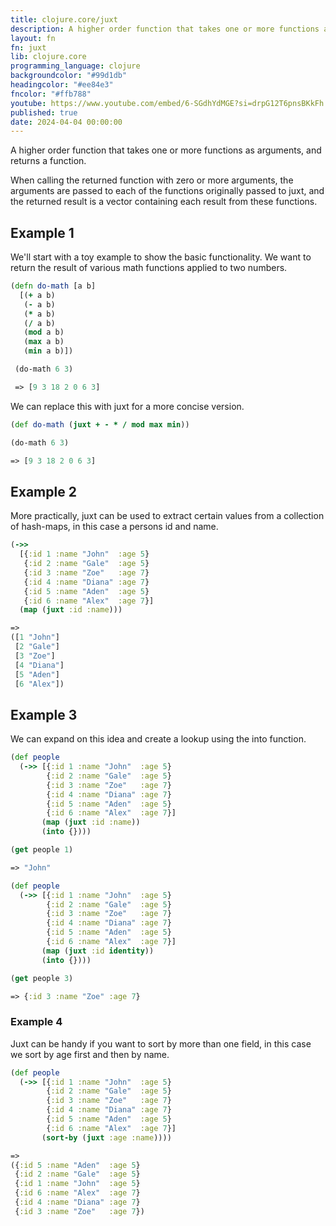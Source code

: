 ```yaml
---
title: clojure.core/juxt
description: A higher order function that takes one or more functions as arguments, and returns a function. When calling the returned function with zero or more arguments, the arguments are passed to each of the functions originally passed to juxt, and the returned result is a vector containing each result from these functions.
layout: fn
fn: juxt
lib: clojure.core
programming_language: clojure
backgroundcolor: "#99d1db"
headingcolor: "#ee84e3"
fncolor: "#ffb788"
youtube: https://www.youtube.com/embed/6-SGdhYdMGE?si=drpG12T6pnsBKkFh
published: true
date: 2024-04-04 00:00:00
---
```



A higher order function that takes one or more functions as arguments, and returns a function.

When calling the returned function with zero or more arguments, the arguments are passed to each of the functions originally passed to juxt, and the returned result is a vector containing each result from these functions.

## Example 1

We'll start with a toy example to show the basic functionality. We want to return the result of various math functions applied to two numbers.

```clojure
(defn do-math [a b]
  [(+ a b)
   (- a b)
   (* a b)
   (/ a b)
   (mod a b)
   (max a b)
   (min a b)])

 (do-math 6 3)

 => [9 3 18 2 0 6 3]
```

We can replace this with juxt for a more concise version.

```clojure
(def do-math (juxt + - * / mod max min))

(do-math 6 3)

=> [9 3 18 2 0 6 3]
```

## Example 2

More practically, juxt can be used to extract certain values from a collection of hash-maps, in this case a persons id and name.

```clojure
(->>
  [{:id 1 :name "John"  :age 5}
   {:id 2 :name "Gale"  :age 5}
   {:id 3 :name "Zoe"   :age 7}
   {:id 4 :name "Diana" :age 7}
   {:id 5 :name "Aden"  :age 5}
   {:id 6 :name "Alex"  :age 7}]
  (map (juxt :id :name)))

=>
([1 "John"]
 [2 "Gale"]
 [3 "Zoe"]
 [4 "Diana"]
 [5 "Aden"]
 [6 "Alex"])
```

## Example 3

We can expand on this idea and create a lookup using the into function.

```clojure
(def people
  (->> [{:id 1 :name "John"  :age 5}
        {:id 2 :name "Gale"  :age 5}
        {:id 3 :name "Zoe"   :age 7}
        {:id 4 :name "Diana" :age 7}
        {:id 5 :name "Aden"  :age 5}
        {:id 6 :name "Alex"  :age 7}]
       (map (juxt :id :name))
       (into {})))

(get people 1)

=> "John"

(def people
  (->> [{:id 1 :name "John"  :age 5}
        {:id 2 :name "Gale"  :age 5}
        {:id 3 :name "Zoe"   :age 7}
        {:id 4 :name "Diana" :age 7}
        {:id 5 :name "Aden"  :age 5}
        {:id 6 :name "Alex"  :age 7}]
       (map (juxt :id identity))
       (into {})))

(get people 3)

=> {:id 3 :name "Zoe" :age 7}
```

### Example 4

Juxt can be handy if you want to sort by more than one field, in this case we sort by age first and then by name.

```clojure
(def people
  (->> [{:id 1 :name "John"  :age 5}
        {:id 2 :name "Gale"  :age 5}
        {:id 3 :name "Zoe"   :age 7}
        {:id 4 :name "Diana" :age 7}
        {:id 5 :name "Aden"  :age 5}
        {:id 6 :name "Alex"  :age 7}]
       (sort-by (juxt :age :name))))

=>
({:id 5 :name "Aden"  :age 5}
 {:id 2 :name "Gale"  :age 5}
 {:id 1 :name "John"  :age 5}
 {:id 6 :name "Alex"  :age 7}
 {:id 4 :name "Diana" :age 7}
 {:id 3 :name "Zoe"   :age 7})
```
